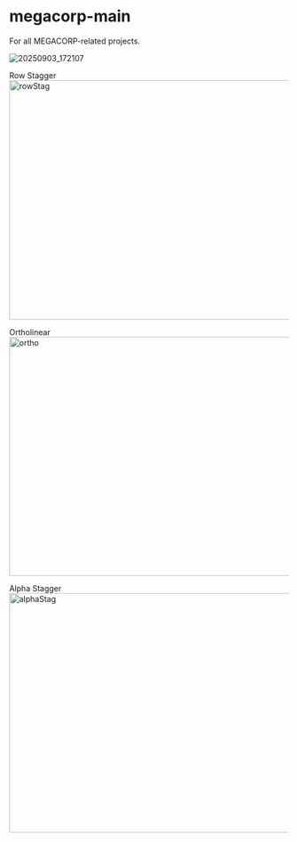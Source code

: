 # megacorp-main
For all MEGACORP-related projects.

![20250903_172107](https://github.com/user-attachments/assets/4832cfbb-564c-412e-afb5-439c7d053bc1)

Row Stagger
<img width="1017" height="431" alt="rowStag" src="https://github.com/user-attachments/assets/66ea35ca-1071-457c-b143-8dfe0f6a0f50" />

Ortholinear
<img width="1017" height="430" alt="ortho" src="https://github.com/user-attachments/assets/b95a49a8-da3c-462c-a6e2-ff1df2981cc0" />

Alpha Stagger
<img width="1020" height="431" alt="alphaStag" src="https://github.com/user-attachments/assets/9bd812e8-a07f-4142-ab0d-10000c3da504" />
